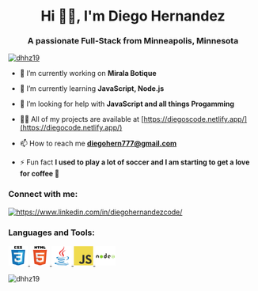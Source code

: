 <h1 align="center">Hi 👋🏽, I'm Diego Hernandez</h1>
<h3 align="center">A passionate Full-Stack from Minneapolis, Minnesota</h3>

<p align="left"> <a href="https://github.com/ryo-ma/github-profile-trophy"><img src="https://github-profile-trophy.vercel.app/?username=dhhz19" alt="dhhz19" /></a> </p>

- 🔭 I’m currently working on **Mirala Botique**

- 🌱 I’m currently learning **JavaScript, Node.js**

- 🤝 I’m looking for help with **JavaScript and all things Progamming**

- 👨‍💻 All of my projects are available at [https://diegoscode.netlify.app/](https://diegocode.netlify.app/)

- 📫 How to reach me **diegohern777@gmail.com**

- ⚡ Fun fact **I used to play a lot of soccer and I am starting to get a love for coffee 🥹**

<h3 align="left">Connect with me:</h3>
<p align="left">
<a href="https://linkedin.com/in/https://www.linkedin.com/in/diegohernandezcode/" target="blank"><img align="center" src="https://raw.githubusercontent.com/rahuldkjain/github-profile-readme-generator/master/src/images/icons/Social/linked-in-alt.svg" alt="https://www.linkedin.com/in/diegohernandezcode/" height="30" width="40" /></a>
</p>

<h3 align="left">Languages and Tools:</h3>
<p align="left"> <a href="https://www.w3schools.com/css/" target="_blank" rel="noreferrer"> <img src="https://raw.githubusercontent.com/devicons/devicon/master/icons/css3/css3-original-wordmark.svg" alt="css3" width="40" height="40"/> </a> <a href="https://www.w3.org/html/" target="_blank" rel="noreferrer"> <img src="https://raw.githubusercontent.com/devicons/devicon/master/icons/html5/html5-original-wordmark.svg" alt="html5" width="40" height="40"/> </a> <a href="https://www.java.com" target="_blank" rel="noreferrer"> <img src="https://raw.githubusercontent.com/devicons/devicon/master/icons/java/java-original.svg" alt="java" width="40" height="40"/> </a> <a href="https://developer.mozilla.org/en-US/docs/Web/JavaScript" target="_blank" rel="noreferrer"> <img src="https://raw.githubusercontent.com/devicons/devicon/master/icons/javascript/javascript-original.svg" alt="javascript" width="40" height="40"/> </a> <a href="https://nodejs.org" target="_blank" rel="noreferrer"> <img src="https://raw.githubusercontent.com/devicons/devicon/master/icons/nodejs/nodejs-original-wordmark.svg" alt="nodejs" width="40" height="40"/> </a> </p>

<p><img align="center" src="https://github-readme-streak-stats.herokuapp.com/?user=dhhz19&" alt="dhhz19" /></p>

